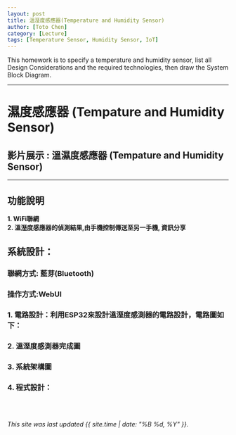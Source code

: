 ```yaml
---
layout: post
title: 溫溼度感應器(Temperature and Humidity Sensor)
author: [Toto Chen]
category: [Lecture]
tags: [Temperature Sensor, Humidity Sensor, IoT]
---
```


This homework is to specify a temperature and humidity sensor, list all Design Considerations and the required technologies, then draw the System Block Diagram.

---

# 濕度感應器 (Tempature and Humidity Sensor)

## 影片展示 : 溫濕度感應器 (Tempature and Humidity Sensor)
<!--
<div align="center">
<iframe width="640" height="360" src="https://www.youtube.com/embed/LnylPsm3WLg" title="HTU21 Sensor Load" frameborder="0" allow="accelerometer; autoplay; clipboard-write; encrypted-media; gyroscope; picture-in-picture; web-share" allowfullscreen></iframe>


</div>
-->
---

## 功能說明
**1. WiFi聯網** <br>
**2. 溫溼度感應器的偵測結果,由手機控制傳送至另一手機, 資訊分享** <br>


## 系統設計：
### 聯網方式: 藍芽(Bluetooth)
### 操作方式:WebUI
### 

### 1. 電路設計：利用ESP32來設計溫溼度感測器的電路設計，電路圖如下：


### 2. 溫溼度感測器完成圖 


### 3. 系統架構圖 




### 4. 程式設計： 




<br>
<br>

*This site was last updated {{ site.time | date: "%B %d, %Y" }}.*

